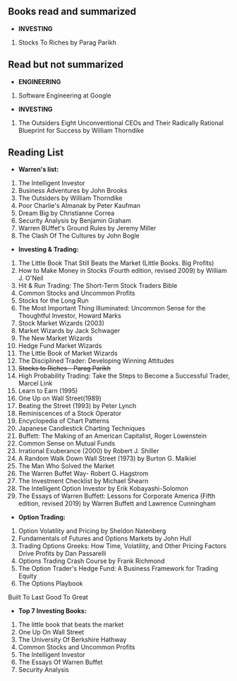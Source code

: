 ## Books read and summarized

- **INVESTING**
1. Stocks To Riches by Parag Parikh





















## Read but not summarized

- **ENGINEERING**
1. Software Engineering at Google

- **INVESTING**
1. The Outsiders Eight Unconventional CEOs and Their Radically Rational Blueprint for Success by William Thorndike




## Reading List

- **Warren's list:**
1. The Intelligent Investor
2. Business Adventures by John Brooks
3. The Outsiders by William Thorndike
4. Poor Charlie's Almanak by Peter Kaufman
5. Dream Big by Christianne Correa
6. Security Analysis by Benjamin Graham
7. Warren BUffet's Ground Rules by Jeremy Miller
8. The Clash Of The Cultures by John Bogle

- **Investing & Trading:**
1. The Little Book That Still Beats the Market (Little Books. Big Profits)
2. How to Make Money in Stocks (Fourth edition, revised 2009) by William J. O'Neil
3. Hit & Run Trading: The Short-Term Stock Traders Bible
4. Common Stocks and Uncommon Profits
5. Stocks for the Long Run 
6. The Most Important Thing Illuminated: Uncommon Sense for the Thoughtful Investor,  Howard Marks
7. Stock Market Wizards (2003)
8. Market Wizards by Jack Schwager
9. The New Market Wizards
10. Hedge Fund Market Wizards
11. The Little Book of Market Wizards
12. The Disciplined Trader: Developing Winning Attitudes
13. ~~Stocks to Riches – Parag Parikh~~
14. High Probability Trading: Take the Steps to Become a Successful Trader, Marcel Link
15. Learn to Earn (1995)
16. One Up on Wall Street(1989)
17. Beating the Street (1993) by Peter Lynch
18. Reminiscences of a Stock Operator
19. Encyclopedia of Chart Patterns 
20. Japanese Candlestick Charting Techniques
21. Buffett: The Making of an American Capitalist, Roger Lowenstein
22. Common Sense on Mutual Funds
23. Irrational Exuberance (2000) by Robert J. Shiller
24. A Random Walk Down Wall Street (1973) by Burton G. Malkiel
25. The Man Who Solved the Market
26. The Warren Buffet Way- Robert G. Hagstrom
27. The Investment Checklist by Michael Shearn
28. The Intelligent Option Investor by Erik Kobayashi-Solomon
29. The Essays of Warren Buffett: Lessons for Corporate America (Fifth edition, revised 2019) by Warren Buffett and Lawrence Cunningham




- **Option Trading:**
1. Option Volatility and Pricing by Sheldon Natenberg
2. Fundamentals of Futures and Options Markets by John Hull
3. Trading Options Greeks: How Time, Volatility, and Other Pricing Factors Drive Profits by Dan Passarelli
4. Options Trading Crash Course by Frank Richmond
5. The Option Trader's Hedge Fund: A Business Framework for Trading Equity
6. The Options Playbook




Built To Last
Good To Great

- **Top 7 Investing Books:**
1. The little book that beats the market
2. One Up On Wall Street
3. The University Of Berkshire Hathway
4. Common Stocks and Uncommon Profits 
5. The Intelligent Investor
6. The Essays Of Warren Buffet
7. Security Analysis
